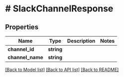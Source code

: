 # # SlackChannelResponse

## Properties

Name | Type | Description | Notes
------------ | ------------- | ------------- | -------------
**channel_id** | **string** |  |
**channel_name** | **string** |  |

[[Back to Model list]](../../README.md#models) [[Back to API list]](../../README.md#endpoints) [[Back to README]](../../README.md)
